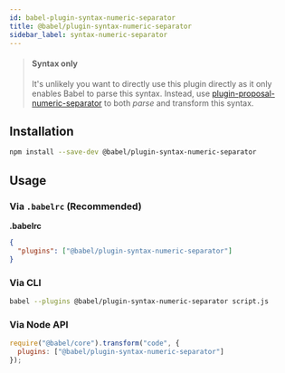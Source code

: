 ```yaml
---
id: babel-plugin-syntax-numeric-separator
title: @babel/plugin-syntax-numeric-separator
sidebar_label: syntax-numeric-separator
---
```


> #### Syntax only
>
> It's unlikely you want to directly use this plugin directly as it only enables Babel to parse this syntax. Instead, use [plugin-proposal-numeric-separator](babeljs.io/docs/en/plugin-proposal-numeric-separator.md) to both _parse_ and transform this syntax.

## Installation

```sh
npm install --save-dev @babel/plugin-syntax-numeric-separator
```

## Usage

### Via `.babelrc` (Recommended)

**.babelrc**

```json
{
  "plugins": ["@babel/plugin-syntax-numeric-separator"]
}
```

### Via CLI

```sh
babel --plugins @babel/plugin-syntax-numeric-separator script.js
```

### Via Node API

```javascript
require("@babel/core").transform("code", {
  plugins: ["@babel/plugin-syntax-numeric-separator"]
});
```

